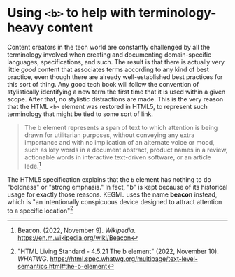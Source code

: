 # Using `<b>` to help with terminology-heavy content

Content creators in the tech world are constantly challenged by all the terminology involved when creating and documenting domain-specific languages, specifications, and such. The result is that there is actually very little *good* content that associates terms according to any kind of best practice, even though there are already well-established best practices for this sort of thing. Any good tech book will follow the convention of stylistically identifying a new term the first time that it is used within a given scope. After that, no stylistic distractions are made. This is the very reason that the HTML `<b>` element was restored in HTML5, to represent such terminology that might be tied to some sort of link.

> The b element represents a span of text to which attention is being drawn for utilitarian purposes, without conveying any extra importance and with no implication of an alternate voice or mood, such as key words in a document abstract, product names in a review, actionable words in interactive text-driven software, or an article lede.[^2]

The HTML5 specification explains that the `b` element has nothing to do "boldness" or "strong emphasis." In fact, "b" is kept because of its historical usage for exactly those reasons. KEGML uses the name **beacon** instead, which is "an intentionally conspicuous device designed to attract attention to a specific location"[^1]

[^1]: "HTML Living Standard - 4.5.21 The b element" (2022, November 10). *WHATWG*. https://html.spec.whatwg.org/multipage/text-level-semantics.html#the-b-element
[^2]: Beacon. (2022, November 9). *Wikipedia*. https://en.m.wikipedia.org/wiki/Beacon

